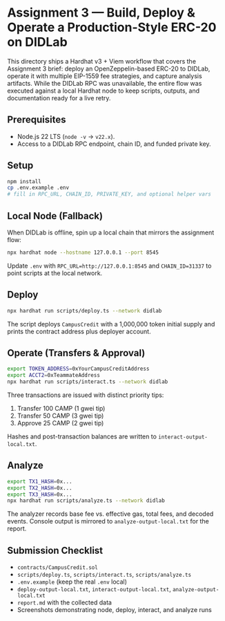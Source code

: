 # Assignment 3 — Build, Deploy & Operate a Production-Style ERC-20 on DIDLab

This directory ships a Hardhat v3 + Viem workflow that covers the Assignment 3
brief: deploy an OpenZeppelin-based ERC-20 to DIDLab, operate it with multiple
EIP-1559 fee strategies, and capture analysis artifacts. While the DIDLab RPC was
unavailable, the entire flow was executed against a local Hardhat node to keep
scripts, outputs, and documentation ready for a live retry.

## Prerequisites

- Node.js 22 LTS (`node -v` → `v22.x`).
- Access to a DIDLab RPC endpoint, chain ID, and funded private key.

## Setup

```bash
npm install
cp .env.example .env
# fill in RPC_URL, CHAIN_ID, PRIVATE_KEY, and optional helper vars
```

## Local Node (Fallback)

When DIDLab is offline, spin up a local chain that mirrors the assignment flow:

```bash
npx hardhat node --hostname 127.0.0.1 --port 8545
```

Update `.env` with `RPC_URL=http://127.0.0.1:8545` and `CHAIN_ID=31337` to point
scripts at the local network.

## Deploy

```bash
npx hardhat run scripts/deploy.ts --network didlab
```

The script deploys `CampusCredit` with a 1,000,000 token initial supply and prints
the contract address plus deployer account.

## Operate (Transfers & Approval)

```bash
export TOKEN_ADDRESS=0xYourCampusCreditAddress
export ACCT2=0xTeammateAddress
npx hardhat run scripts/interact.ts --network didlab
```

Three transactions are issued with distinct priority tips:
1. Transfer 100 CAMP (1 gwei tip)
2. Transfer 50 CAMP (3 gwei tip)
3. Approve 25 CAMP (2 gwei tip)

Hashes and post-transaction balances are written to `interact-output-local.txt`.

## Analyze

```bash
export TX1_HASH=0x...
export TX2_HASH=0x...
export TX3_HASH=0x...
npx hardhat run scripts/analyze.ts --network didlab
```

The analyzer records base fee vs. effective gas, total fees, and decoded events.
Console output is mirrored to `analyze-output-local.txt` for the report.

## Submission Checklist

- `contracts/CampusCredit.sol`
- `scripts/deploy.ts`, `scripts/interact.ts`, `scripts/analyze.ts`
- `.env.example` (keep the real `.env` local)
- `deploy-output-local.txt`, `interact-output-local.txt`, `analyze-output-local.txt`
- `report.md` with the collected data
- Screenshots demonstrating node, deploy, interact, and analyze runs
